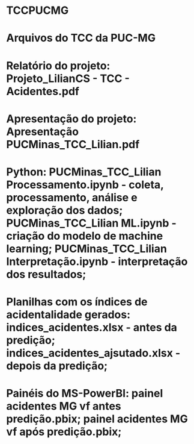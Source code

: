 # TCCPUCMG
# Arquivos do TCC da PUC-MG
# Relatório do projeto: Projeto_LilianCS - TCC - Acidentes.pdf
# Apresentação do projeto: Apresentação PUCMinas_TCC_Lilian.pdf
# Python:  PUCMinas_TCC_Lilian Processamento.ipynb - coleta, processamento, análise e exploração dos dados; PUCMinas_TCC_Lilian ML.ipynb - criação do modelo de machine learning; PUCMinas_TCC_Lilian Interpretação.ipynb - interpretação dos resultados;
# Planilhas com os índices de acidentalidade gerados: indices_acidentes.xlsx - antes da predição; indices_acidentes_ajsutado.xlsx - depois da predição;
# Painéis do MS-PowerBI: painel acidentes MG vf antes predição.pbix; painel acidentes MG vf após predição.pbix;
